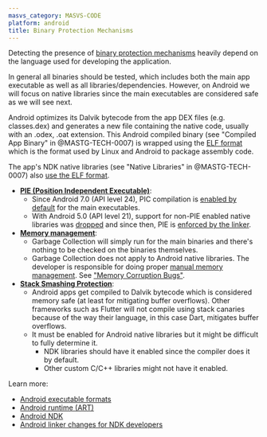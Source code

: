 ```yaml
---
masvs_category: MASVS-CODE
platform: android
title: Binary Protection Mechanisms
---
```


Detecting the presence of [binary protection mechanisms](0x04h-Testing-Code-Quality.md#binary-protection-mechanisms) heavily depend on the language used for developing the application.

In general all binaries should be tested, which includes both the main app executable as well as all libraries/dependencies. However, on Android we will focus on native libraries since the main executables are considered safe as we will see next.

Android optimizes its Dalvik bytecode from the app DEX files (e.g. classes.dex) and generates a new file containing the native code, usually with an .odex, .oat extension. This Android compiled binary (see "Compiled App Binary" in @MASTG-TECH-0007) is wrapped using the [ELF format](https://refspecs.linuxfoundation.org/elf/gabi4+/contents.html) which is the format used by Linux and Android to package assembly code.

The app's NDK native libraries (see "Native Libraries" in @MASTG-TECH-0007) also [use the ELF format](https://developer.android.com/ndk/guides/abis).

- [**PIE (Position Independent Executable)**](0x04h-Testing-Code-Quality.md#position-independent-code):
    - Since Android 7.0 (API level 24), PIC compilation is [enabled by default](https://source.android.com/devices/tech/dalvik/configure) for the main executables.
    - With Android 5.0 (API level 21), support for non-PIE enabled native libraries was [dropped](https://source.android.com/security/enhancements/enhancements50) and since then, PIE is [enforced by the linker](https://cs.android.com/android/platform/superproject/+/master:bionic/linker/linker_main.cpp;l=430).
- [**Memory management**](0x04h-Testing-Code-Quality.md#memory-management):
    - Garbage Collection will simply run for the main binaries and there's nothing to be checked on the binaries themselves.
    - Garbage Collection does not apply to Android native libraries. The developer is responsible for doing proper [manual memory management](0x04h-Testing-Code-Quality.md#manual-memory-management). See ["Memory Corruption Bugs"](0x04h-Testing-Code-Quality.md#memory-corruption-bugs).
- [**Stack Smashing Protection**](0x04h-Testing-Code-Quality.md#stack-smashing-protection):
    - Android apps get compiled to Dalvik bytecode which is considered memory safe (at least for mitigating buffer overflows). Other frameworks such as Flutter will not compile using stack canaries because of the way their language, in this case Dart, mitigates buffer overflows.
    - It must be enabled for Android native libraries but it might be difficult to fully determine it.
        - NDK libraries should have it enabled since the compiler does it by default.
        - Other custom C/C++ libraries might not have it enabled.

Learn more:

- [Android executable formats](https://lief-project.github.io/doc/latest/tutorials/10_android_formats.html)
- [Android runtime (ART)](https://source.android.com/devices/tech/dalvik/configure#how_art_works)
- [Android NDK](https://developer.android.com/ndk/guides)
- [Android linker changes for NDK developers](https://android.googlesource.com/platform/bionic/+/master/android-changes-for-ndk-developers.md)
